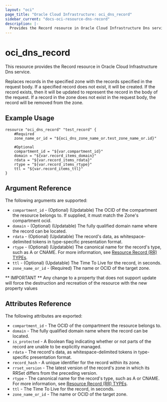 ```yaml
---
layout: "oci"
page_title: "Oracle Cloud Infrastructure: oci_dns_record"
sidebar_current: "docs-oci-resource-dns-record"
description: |-
  Provides the Record resource in Oracle Cloud Infrastructure Dns service
---
```


# oci_dns_record
This resource provides the Record resource in Oracle Cloud Infrastructure Dns service.

Replaces records in the specified zone with the records specified in the
request body. If a specified record does not exist, it will be created.
If the record exists, then it will be updated to represent the record in
the body of the request. If a record in the zone does not exist in the
request body, the record will be removed from the zone.


## Example Usage

```hcl
resource "oci_dns_record" "test_record" {
	#Required
	zone_name_or_id = "${oci_dns_zone_name_or.test_zone_name_or.id}"

	#Optional
	compartment_id = "${var.compartment_id}"
	domain = "${var.record_items_domain}"
	rdata = "${var.record_items_rdata}"
	rtype = "${var.record_items_rtype}"
	ttl = "${var.record_items_ttl}"
}
```

## Argument Reference

The following arguments are supported:

* `compartment_id` - (Optional) (Updatable) The OCID of the compartment the resource belongs to. If supplied, it must match the Zone's compartment ocid. 
* `domain` - (Optional) (Updatable) The fully qualified domain name where the record can be located.  
* `rdata` - (Optional) (Updatable) The record's data, as whitespace-delimited tokens in type-specific presentation format.  
* `rtype` - (Optional) (Updatable) The canonical name for the record's type, such as A or CNAME. For more information, see [Resource Record (RR) TYPEs](https://www.iana.org/assignments/dns-parameters/dns-parameters.xhtml#dns-parameters-4). 
* `ttl` - (Optional) (Updatable) The Time To Live for the record, in seconds.
* `zone_name_or_id` - (Required) The name or OCID of the target zone.


** IMPORTANT **
Any change to a property that does not support update will force the destruction and recreation of the resource with the new property values

## Attributes Reference

The following attributes are exported:

* `compartment_id` - The OCID of the compartment the resource belongs to.
* `domain` - The fully qualified domain name where the record can be located. 
* `is_protected` - A Boolean flag indicating whether or not parts of the record are unable to be explicitly managed. 
* `rdata` - The record's data, as whitespace-delimited tokens in type-specific presentation format. 
* `record_hash` - A unique identifier for the record within its zone. 
* `rrset_version` - The latest version of the record's zone in which its RRSet differs from the preceding version. 
* `rtype` - The canonical name for the record's type, such as A or CNAME. For more information, see [Resource Record (RR) TYPEs](https://www.iana.org/assignments/dns-parameters/dns-parameters.xhtml#dns-parameters-4). 
* `ttl` - The Time To Live for the record, in seconds.
* `zone_name_or_id` - The name or OCID of the target zone.


